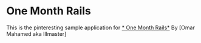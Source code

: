 # One Month Rails

This is the pinteresting sample application for 
[* One Month Rails*](http://onemonthrails.com)
By [Omar Mahamed aka Illmaster]